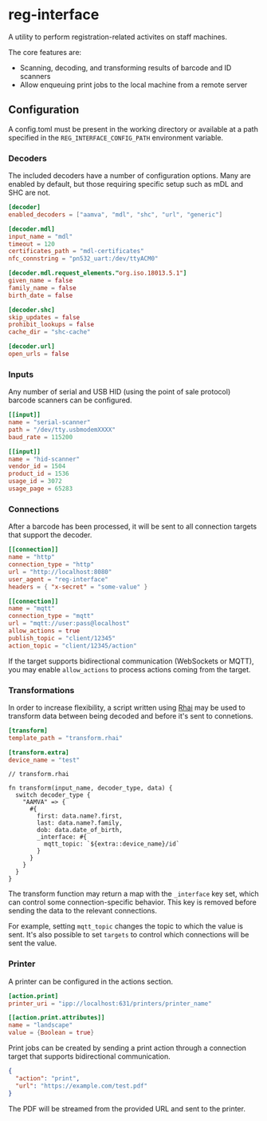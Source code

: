 # reg-interface

A utility to perform registration-related activites on staff machines.

The core features are:

- Scanning, decoding, and transforming results of barcode and ID scanners
- Allow enqueuing print jobs to the local machine from a remote server

## Configuration

A config.toml must be present in the working directory or available at a path
specified in the `REG_INTERFACE_CONFIG_PATH` environment variable.

### Decoders

The included decoders have a number of configuration options. Many are enabled
by default, but those requiring specific setup such as mDL and SHC are not.

```toml
[decoder]
enabled_decoders = ["aamva", "mdl", "shc", "url", "generic"]

[decoder.mdl]
input_name = "mdl"
timeout = 120
certificates_path = "mdl-certificates"
nfc_connstring = "pn532_uart:/dev/ttyACM0"

[decoder.mdl.request_elements."org.iso.18013.5.1"]
given_name = false
family_name = false
birth_date = false

[decoder.shc]
skip_updates = false
prohibit_lookups = false
cache_dir = "shc-cache"

[decoder.url]
open_urls = false
```

### Inputs

Any number of serial and USB HID (using the point of sale protocol) barcode
scanners can be configured.

```toml
[[input]]
name = "serial-scanner"
path = "/dev/tty.usbmodemXXXX"
baud_rate = 115200

[[input]]
name = "hid-scanner"
vendor_id = 1504
product_id = 1536
usage_id = 3072
usage_page = 65283
```

### Connections

After a barcode has been processed, it will be sent to all connection targets
that support the decoder.

```toml
[[connection]]
name = "http"
connection_type = "http"
url = "http://localhost:8080"
user_agent = "reg-interface"
headers = { "x-secret" = "some-value" }

[[connection]]
name = "mqtt"
connection_type = "mqtt"
url = "mqtt://user:pass@localhost"
allow_actions = true
publish_topic = "client/12345"
action_topic = "client/12345/action"
```

If the target supports bidirectional communication (WebSockets or MQTT), you
may enable `allow_actions` to process actions coming from the target.

### Transformations

In order to increase flexibility, a script written using [Rhai] may be used to
transform data between being decoded and before it's sent to connetions.

[Rhai]: https://rhai.rs

```toml
[transform]
template_path = "transform.rhai"

[transform.extra]
device_name = "test"
```

```rhai
// transform.rhai

fn transform(input_name, decoder_type, data) {
  switch decoder_type {
    "AAMVA" => {
      #{
        first: data.name?.first,
        last: data.name?.family,
        dob: data.date_of_birth,
        _interface: #{
          mqtt_topic: `${extra::device_name}/id`
        }
      }
    }
  }
}
```

The transform function may return a map with the `_interface` key set, which can
control some connection-specific behavior. This key is removed before sending
the data to the relevant connections.

For example, setting `mqtt_topic` changes the topic to which the value is sent.
It's also possible to set `targets` to control which connections will be sent
the value.

### Printer

A printer can be configured in the actions section.

```toml
[action.print]
printer_uri = "ipp://localhost:631/printers/printer_name"

[[action.print.attributes]]
name = "landscape"
value = {Boolean = true}
```

Print jobs can be created by sending a print action through a connection target
that supports bidirectional communication.

```json
{
  "action": "print",
  "url": "https://example.com/test.pdf"
}
```

The PDF will be streamed from the provided URL and sent to the printer.
